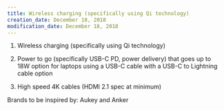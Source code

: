 ```yaml
---
title: Wireless charging (specifically using Qi technology)
creation_date: December 18, 2018
modification_date: December 18, 2018
---
```





1. Wireless charging (specifically using Qi technology)

1. Power to go (specifically USB-C PD, power delivery) that goes up to 18W option for laptops using a USB-C cable with a USB-C to Lightning cable option

1. High speed 4K cables (HDMI 2.1 spec at minimum)

Brands to be inspired by: Aukey and Anker
